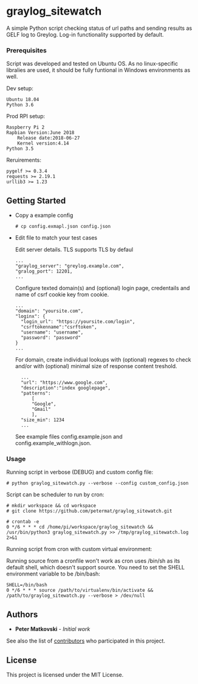 # graylog_sitewatch

A simple Python script checking status of url paths and sending results as GELF log to Greylog. Log-in functionality supported by default.

### Prerequisites

Script was developed and tested on Ubuntu OS. As no linux-specific libralies are used, it should be fully funtional in Windows environments as well.
 
Dev setup:
```
Ubuntu 18.04
Python 3.6
```
Prod RPI setup:
```
Raspberry Pi 2  
Rapbian Version:June 2018
    Release date:2018-06-27
    Kernel version:4.14
Python 3.5
```
Reruirements:
```
pygelf >= 0.3.4
requests >= 2.19.1
urllib3 >= 1.23
```

## Getting Started

- Copy a example config

      # cp config.exmapl.json config.json

- Edit file to match your test cases
    
    Edit server details. TLS supports TLS by defaul
      
      ...
      "graylog_server": "greylog.example.com",
      "gralog_port": 12201,
      ...
      
    Configure texted domain(s) and (optional) login page, credentails and name of csrf cookie key from cookie.
    
      ...
      "domain": "yoursite.com",
      "loginx": {
        "login_url": "https://yoursite.com/login",
        "csrftokenname":"csrftoken",
        "username": "username",
        "password": "password"
      }
      ...
      
    For domain, create individual lookups with (optional) regexes to check and/or with (optional) minimal size of response content treshold.
    
        ...
        "url": "https://www.google.com",
        "description":"index googlepage",
        "patterns": 
            [
            "Google",
            "Gmail"
            ],
        "size_min": 1234 
        ...

    See example files config.example.json and config.example_withlogn.json.

### Usage

Running script in verbose (DEBUG) and custom config file:

```
# python graylog_sitewatch.py --verbose --config custom_config.json
```

Script can be scheduler to run by cron:

```
# mkdir workspace && cd workspace
# git clone https://github.com/petermat/graylog_sitewatch.git

# crontab -e
0 */6 * * * cd /home/pi/workspace/graylog_sitewatch && /usr/bin/python3 graylog_sitewatch.py >> /tmp/graylog_sitewatch.log 2>&1

```

Running script from cron with custom virtual environment:
    
Running source from a cronfile won't work as cron uses /bin/sh as its default shell, which doesn't support source. You need to set the SHELL environment variable to be /bin/bash:
```
SHELL=/bin/bash
0 */6 * * * source /path/to/virtualenv/bin/activate && /path/to/graylog_sitewatch.py --verbose > /dev/null
```


## Authors

* **Peter Matkovski** - *Initial work*

See also the list of [contributors](#) who participated in this project.

## License

This project is licensed under the MIT License.

